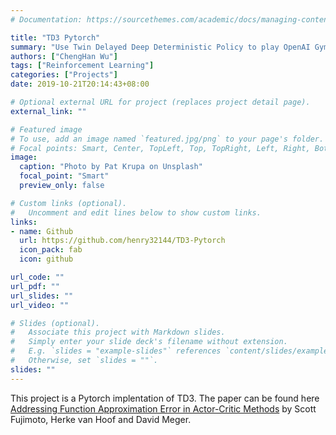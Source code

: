 ```yaml
---
# Documentation: https://sourcethemes.com/academic/docs/managing-content/

title: "TD3 Pytorch"
summary: "Use Twin Delayed Deep Deterministic Policy to play OpenAI Gym environments."
authors: ["ChengHan Wu"]
tags: ["Reinforcement Learning"]
categories: ["Projects"]
date: 2019-10-21T20:14:43+08:00

# Optional external URL for project (replaces project detail page).
external_link: ""

# Featured image
# To use, add an image named `featured.jpg/png` to your page's folder.
# Focal points: Smart, Center, TopLeft, Top, TopRight, Left, Right, BottomLeft, Bottom, BottomRight.
image:
  caption: "Photo by Pat Krupa on Unsplash"
  focal_point: "Smart"
  preview_only: false

# Custom links (optional).
#   Uncomment and edit lines below to show custom links.
links:
- name: Github
  url: https://github.com/henry32144/TD3-Pytorch
  icon_pack: fab
  icon: github

url_code: ""
url_pdf: ""
url_slides: ""
url_video: ""

# Slides (optional).
#   Associate this project with Markdown slides.
#   Simply enter your slide deck's filename without extension.
#   E.g. `slides = "example-slides"` references `content/slides/example-slides.md`.
#   Otherwise, set `slides = ""`.
slides: ""
---
```

This project is a Pytorch implentation of TD3. The paper can be found here [Addressing Function Approximation Error in Actor-Critic Methods](https://arxiv.org/abs/1802.09477) by Scott Fujimoto, Herke van Hoof and David Meger.